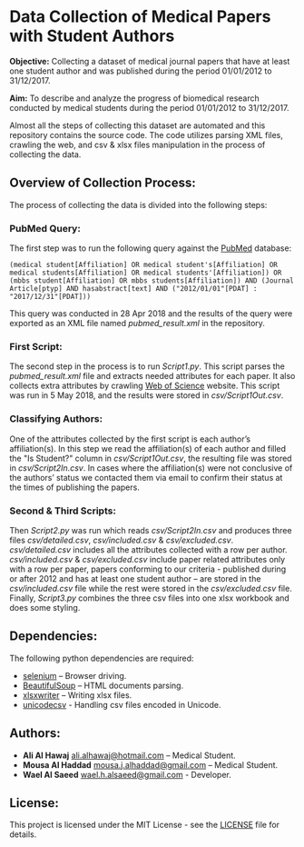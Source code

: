 # Data Collection of Medical Papers with Student Authors

**Objective:** Collecting a dataset of medical journal papers that have at least one student author and was published during the period 01/01/2012 to 31/12/2017.

**Aim:** To describe and analyze the progress of biomedical research conducted by medical students during the period 01/01/2012 to 31/12/2017.

Almost all the steps of collecting this dataset are automated and this repository contains the source code. The code utilizes parsing XML files, crawling the web, and csv & xlsx files manipulation in the process of collecting the data.

## Overview of Collection Process:

The process of collecting the data is divided into the following steps:

### PubMed Query:

The first step was to run the following query against the [PubMed](https://www.ncbi.nlm.nih.gov/pubmed/) database:

```
(medical student[Affiliation] OR medical student's[Affiliation] OR medical students[Affiliation] OR medical students'[Affiliation]) OR (mbbs student[Affiliation] OR mbbs students[Affiliation]) AND (Journal Article[ptyp] AND hasabstract[text] AND ("2012/01/01"[PDAT] : "2017/12/31"[PDAT]))
```

This query was conducted in 28 Apr 2018 and the results of the query were exported as an XML file named *pubmed_result.xml* in the repository.

### First Script:

The second step in the process is to run *Script1.py*. This script parses the *pubmed_result.xml* file and extracts needed attributes for each paper. It also collects extra attributes by crawling [Web of Science](http://www.webofknowledge.com/) website. This script was run in 5 May 2018, and the results were stored in *csv/Script1Out.csv*.

### Classifying Authors:

One of the attributes collected by the first script is each author’s affiliation(s). In this step we read the affiliation(s) of each author and filled the "Is Student?" column in *csv/Script1Out.csv*, the resulting file was stored in *csv/Script2In.csv*. In cases where the affiliation(s) were not conclusive of the authors’ status we contacted them via email to confirm their status at the times of publishing the papers.

### Second & Third Scripts:

Then *Script2.py* was run which reads *csv/Script2In.csv* and produces three files *csv/detailed.csv*, *csv/included.csv* & *csv/excluded.csv*. *csv/detailed.csv* includes all the attributes collected with a row per author. *csv/included.csv* & *csv/excluded.csv* include paper related attributes only with a row per paper, papers conforming to our criteria - published during or after 2012 and has at least one student author – are stored in the *csv/included.csv* file while the rest were stored in the *csv/excluded.csv* file.
Finally, *Script3.py* combines the three csv files into one xlsx workbook and does some styling.

## Dependencies:

The following python dependencies are required:

* [selenium](http://www.seleniumhq.org) – Browser driving.
* [BeautifulSoup](https://www.crummy.com/software/BeautifulSoup/) – HTML documents parsing.
* [xlsxwriter](https://xlsxwriter.readthedocs.io) – Writing xlsx files.
* [unicodecsv](https://github.com/jdunck/python-unicodecsv) - Handling csv files encoded in Unicode.

## Authors:
* **Ali Al Hawaj** <ali.alhawaj@hotmail.com> – Medical Student.
* **Mousa Al Haddad** <mousa.j.alhaddad@gmail.com> – Medical Student.
* **Wael Al Saeed** <wael.h.alsaeed@gmail.com> - Developer.

## License:

This project is licensed under the MIT License - see the [LICENSE](LICENSE) file for details.